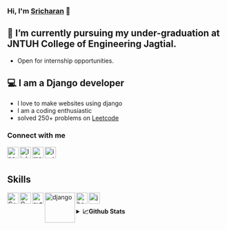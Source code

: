 ### Hi, I'm <a href="https://vodnalasricharan.github.io">Sricharan</a> 👋
<!--
**vodnalasricharan/vodnalasricharan** is a ✨ _special_ ✨ repository because its `README.md` (this file) appears on your GitHub profile.

Here are some ideas to get you started:

- 🔭 I’m currently working on ...
- 🌱 I’m currently learning ...
- 👯 I’m looking to collaborate on ...
- 🤔 I’m looking for help with ...
- 💬 Ask me about ...
- 📫 How to reach me: ...
- 😄 Pronouns: ...
- ⚡ Fun fact: ...
-->


## 🏫 I’m currently pursuing my under-graduation at JNTUH College of Engineering Jagtial.

- Open for internship opportunities.


## 💻 I am a Django developer

- I love to make websites using django
- I am a coding enthusiastic
- solved 250+ problems on [Leetcode](https://leetcode.com/vodnalasricharan/)




### Connect with me

<a href='https://vodnalasricharan.github.io'><img align="left" width="26px" alt="portfolio" margin-left="10px" src="https://cdn.iconscout.com/icon/free/png-256/globe-416-444762.png"></a>
<a href='https://www.linkedin.com/in/sricharanvodnala/'><img align="left" width="26px" alt="linkedin" margin-left="10px" src="https://image.flaticon.com/icons/png/512/174/174857.png"></a>
<a href='mailto:vodnalasricharan@gmail.com'><img align="left" width="26px" alt="mail" margin-left="10px" src="https://raw.githubusercontent.com/gilbarbara/logos/f4c8e8b933aa80ce83b6d6d387e016bf4cb4e376/logos/google-gmail.svg"></a>
<a href="https://www.instagram.com/sricharanvodnala/"><img align="left" width="26px" alt="instagram" margin-left="10px" src="https://image.flaticon.com/icons/png/128/1384/1384063.png"></a>
<br>
<br>
## Skills

<img align="left" alt="C++" width="26px" margin-left="10px" src="https://raw.githubusercontent.com/jmnote/z-icons/master/svg/cpp.svg" />
<img align="left" alt="C" width="26px" margin-left="10px" src="https://raw.githubusercontent.com/jmnote/z-icons/master/svg/c.svg" />
<img align="left" alt="python" width="26px" margin-left="10px" src="https://raw.githubusercontent.com/jmnote/z-icons/master/svg/python.svg" /> 
<img align="left" alt="django" width="70px" margin-left="10px" src="https://raw.githubusercontent.com/gilbarbara/logos/f4c8e8b933aa80ce83b6d6d387e016bf4cb4e376/logos/django.svg">
<img align="left" alt="bootstrap" width="26px" margin-left="10px" src="https://raw.githubusercontent.com/gilbarbara/logos/f4c8e8b933aa80ce83b6d6d387e016bf4cb4e376/logos/bootstrap.svg">
<img align="left" alt="jupyter" width="26px" margin-left="10px" src="https://raw.githubusercontent.com/gilbarbara/logos/f4c8e8b933aa80ce83b6d6d387e016bf4cb4e376/logos/jupyter.svg">

<br>
<br>
<details align="left">
  <summary><b>📈Github Stats</b></summary>
<br>
<img alt="sicharanstats" src="https://github-readme-stats.vercel.app/api?username=vodnalasricharan&show_icons=true&include_all_commits=true&theme=radical">
</details>


